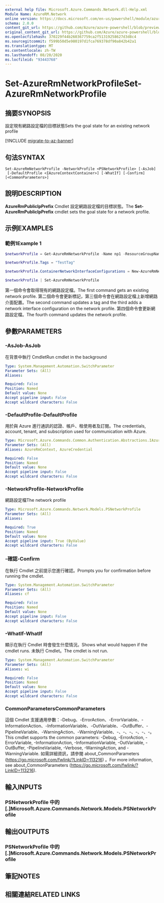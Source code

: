 ```yaml
---
external help file: Microsoft.Azure.Commands.Network.dll-Help.xml
Module Name: AzureRM.Network
online version: https://docs.microsoft.com/en-us/powershell/module/azurerm.network/set-azurermnetworkprofile
schema: 2.0.0
content_git_url: https://github.com/Azure/azure-powershell/blob/preview/src/ResourceManager/Network/Commands.Network/help/Set-AzureRmNetworkProfile.md
original_content_git_url: https://github.com/Azure/azure-powershell/blob/preview/src/ResourceManager/Network/Commands.Network/help/Set-AzureRmNetworkProfile.md
ms.openlocfilehash: 370229f44b260367759ca2f51319258627d3d8c4
ms.sourcegitcommit: f599b50d5e980197d1fca769378df90a842b42a1
ms.translationtype: MT
ms.contentlocale: zh-TW
ms.lasthandoff: 08/20/2020
ms.locfileid: "93443768"
---
```

# <span data-ttu-id="91487-101">Set-AzureRmNetworkProfile</span><span class="sxs-lookup"><span data-stu-id="91487-101">Set-AzureRmNetworkProfile</span></span>

## <span data-ttu-id="91487-102">摘要</span><span class="sxs-lookup"><span data-stu-id="91487-102">SYNOPSIS</span></span>
<span data-ttu-id="91487-103">設定現有網路設定檔的目標狀態</span><span class="sxs-lookup"><span data-stu-id="91487-103">Sets the goal state for an existing network profile</span></span>

[!INCLUDE [migrate-to-az-banner](../../includes/migrate-to-az-banner.md)]

## <span data-ttu-id="91487-104">句法</span><span class="sxs-lookup"><span data-stu-id="91487-104">SYNTAX</span></span>

```
Set-AzureRmNetworkProfile -NetworkProfile <PSNetworkProfile> [-AsJob]
 [-DefaultProfile <IAzureContextContainer>] [-WhatIf] [-Confirm] [<CommonParameters>]
```

## <span data-ttu-id="91487-105">說明</span><span class="sxs-lookup"><span data-stu-id="91487-105">DESCRIPTION</span></span>
<span data-ttu-id="91487-106">**AzureRmPublicIpPrefix** Cmdlet 設定網路設定檔的目標狀態。</span><span class="sxs-lookup"><span data-stu-id="91487-106">The **Set-AzureRmPublicIpPrefix** cmdlet sets the goal state for a network profile.</span></span>

## <span data-ttu-id="91487-107">示例</span><span class="sxs-lookup"><span data-stu-id="91487-107">EXAMPLES</span></span>

### <span data-ttu-id="91487-108">範例1</span><span class="sxs-lookup"><span data-stu-id="91487-108">Example 1</span></span>
```powershell
$networkProfile = Get-AzureRmNetworkProfile -Name np1 -ResourceGroupName rg1

$networkProfile.Tags = "TestTag"

$networkProfile.ContainerNetworkInterfaceConfigurations = New-AzureRmNetworkProfileContainerNicConfig -Name cnicconfig1

$networkProfile | Set-AzureRmNetworkProfile
```

<span data-ttu-id="91487-109">第一個命令會取得現有的網路設定檔。</span><span class="sxs-lookup"><span data-stu-id="91487-109">The first command gets an existing network profile.</span></span> <span data-ttu-id="91487-110">第二個命令會更新標記，第三個命令會在網路設定檔上新增網路介面配置。</span><span class="sxs-lookup"><span data-stu-id="91487-110">The second command updates a tag and the third adds a network interface configuration on the network profile.</span></span> <span data-ttu-id="91487-111">第四個命令會更新網路設定檔。</span><span class="sxs-lookup"><span data-stu-id="91487-111">The fourth command updates the network profile.</span></span>

## <span data-ttu-id="91487-112">參數</span><span class="sxs-lookup"><span data-stu-id="91487-112">PARAMETERS</span></span>

### <span data-ttu-id="91487-113">-AsJob</span><span class="sxs-lookup"><span data-stu-id="91487-113">-AsJob</span></span>
<span data-ttu-id="91487-114">在背景中執行 Cmdlet</span><span class="sxs-lookup"><span data-stu-id="91487-114">Run cmdlet in the background</span></span>

```yaml
Type: System.Management.Automation.SwitchParameter
Parameter Sets: (All)
Aliases:

Required: False
Position: Named
Default value: None
Accept pipeline input: False
Accept wildcard characters: False
```

### <span data-ttu-id="91487-115">-DefaultProfile</span><span class="sxs-lookup"><span data-stu-id="91487-115">-DefaultProfile</span></span>
<span data-ttu-id="91487-116">用於與 Azure 進行通訊的認證、帳戶、租使用者及訂閱。</span><span class="sxs-lookup"><span data-stu-id="91487-116">The credentials, account, tenant, and subscription used for communication with Azure.</span></span>

```yaml
Type: Microsoft.Azure.Commands.Common.Authentication.Abstractions.IAzureContextContainer
Parameter Sets: (All)
Aliases: AzureRmContext, AzureCredential

Required: False
Position: Named
Default value: None
Accept pipeline input: False
Accept wildcard characters: False
```

### <span data-ttu-id="91487-117">-NetworkProfile</span><span class="sxs-lookup"><span data-stu-id="91487-117">-NetworkProfile</span></span>
<span data-ttu-id="91487-118">網路設定檔</span><span class="sxs-lookup"><span data-stu-id="91487-118">The network profile</span></span>

```yaml
Type: Microsoft.Azure.Commands.Network.Models.PSNetworkProfile
Parameter Sets: (All)
Aliases:

Required: True
Position: Named
Default value: None
Accept pipeline input: True (ByValue)
Accept wildcard characters: False
```

### <span data-ttu-id="91487-119">-確認</span><span class="sxs-lookup"><span data-stu-id="91487-119">-Confirm</span></span>
<span data-ttu-id="91487-120">在執行 Cmdlet 之前提示您進行確認。</span><span class="sxs-lookup"><span data-stu-id="91487-120">Prompts you for confirmation before running the cmdlet.</span></span>

```yaml
Type: System.Management.Automation.SwitchParameter
Parameter Sets: (All)
Aliases: cf

Required: False
Position: Named
Default value: None
Accept pipeline input: False
Accept wildcard characters: False
```

### <span data-ttu-id="91487-121">-WhatIf</span><span class="sxs-lookup"><span data-stu-id="91487-121">-WhatIf</span></span>
<span data-ttu-id="91487-122">顯示在執行 Cmdlet 時會發生什麼情況。</span><span class="sxs-lookup"><span data-stu-id="91487-122">Shows what would happen if the cmdlet runs.</span></span>
<span data-ttu-id="91487-123">未執行 Cmdlet。</span><span class="sxs-lookup"><span data-stu-id="91487-123">The cmdlet is not run.</span></span>

```yaml
Type: System.Management.Automation.SwitchParameter
Parameter Sets: (All)
Aliases: wi

Required: False
Position: Named
Default value: None
Accept pipeline input: False
Accept wildcard characters: False
```

### <span data-ttu-id="91487-124">CommonParameters</span><span class="sxs-lookup"><span data-stu-id="91487-124">CommonParameters</span></span>
<span data-ttu-id="91487-125">這個 Cmdlet 支援通用參數：-Debug、-ErrorAction、-ErrorVariable、-InformationAction、-InformationVariable、-OutVariable、-OutBuffer、-PipelineVariable、-WarningAction、-WarningVariable、-、-、-、-、-、-。</span><span class="sxs-lookup"><span data-stu-id="91487-125">This cmdlet supports the common parameters: -Debug, -ErrorAction, -ErrorVariable, -InformationAction, -InformationVariable, -OutVariable, -OutBuffer, -PipelineVariable, -Verbose, -WarningAction, and -WarningVariable.</span></span> <span data-ttu-id="91487-126">如需詳細資訊，請參閱 about_CommonParameters (https://go.microsoft.com/fwlink/?LinkID=113216) 。</span><span class="sxs-lookup"><span data-stu-id="91487-126">For more information, see about_CommonParameters (https://go.microsoft.com/fwlink/?LinkID=113216).</span></span>

## <span data-ttu-id="91487-127">輸入</span><span class="sxs-lookup"><span data-stu-id="91487-127">INPUTS</span></span>

### <span data-ttu-id="91487-128">PSNetworkProfile 中的 [.]</span><span class="sxs-lookup"><span data-stu-id="91487-128">Microsoft.Azure.Commands.Network.Models.PSNetworkProfile</span></span>

## <span data-ttu-id="91487-129">輸出</span><span class="sxs-lookup"><span data-stu-id="91487-129">OUTPUTS</span></span>

### <span data-ttu-id="91487-130">PSNetworkProfile 中的 [.]</span><span class="sxs-lookup"><span data-stu-id="91487-130">Microsoft.Azure.Commands.Network.Models.PSNetworkProfile</span></span>

## <span data-ttu-id="91487-131">筆記</span><span class="sxs-lookup"><span data-stu-id="91487-131">NOTES</span></span>

## <span data-ttu-id="91487-132">相關連結</span><span class="sxs-lookup"><span data-stu-id="91487-132">RELATED LINKS</span></span>
